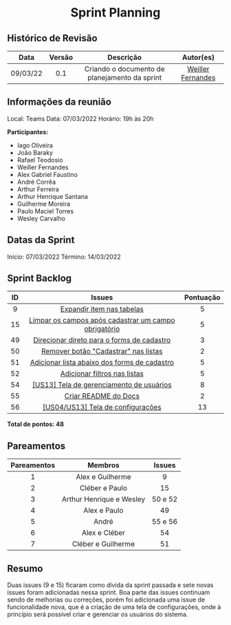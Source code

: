 <h1 style="text-align: center">Sprint Planning</h1>

## Histórico de Revisão
| Data | Versão | Descrição | Autor(es)|
|:----:|:------:|:---------:|:--------:|
| 09/03/22 | 0.1 | Criando o documento de planejamento da sprint | [Weiller Fernandes](https://github.com/WeillerFernandes) |

## Informações da reunião

Local: Teams
Data: 07/03/2022
Horário: 19h às 20h

**Participantes:**
* Iago Oliveira
* João Baraky 
* Rafael Teodosio
* Weiller Fernandes
* Alex Gabriel Faustino
* André Corrêa
* Arthur Ferreira
* Arthur Henrique Santana
* Guilherme Moreira
* Paulo Maciel Torres
* Wesley Carvalho

## Datas da Sprint

Início: 07/03/2022
Término: 14/03/2022

## Sprint Backlog
| ID | Issues | Pontuação |
|:--:|:-----: | :--------:|
| 9 |[Expandir item nas tabelas](https://github.com/fga-eps-mds/2021-2-SysArq-Doc/issues/9)|5|
| 15 |[Limpar os campos após cadastrar um campo obrigatório](https://github.com/fga-eps-mds/2021-2-SysArq-Doc/issues/15)|5|
| 49 |[Direcionar direto para o forms de cadastro](https://github.com/fga-eps-mds/2021-2-SysArq-Doc/issues/49)|3|
| 50 |[Remover botão "Cadastrar" nas listas](https://github.com/fga-eps-mds/2021-2-SysArq-Doc/issues/50)|2|
| 51 |[Adicionar lista abaixo dos forms de cadastro](https://github.com/fga-eps-mds/2021-2-SysArq-Doc/issues/51)|5|
| 52 |[Adicionar filtros nas listas](https://github.com/fga-eps-mds/2021-2-SysArq-Doc/issues/52)|5|
| 54 |[[US13] Tela de gerenciamento de usuários](https://github.com/fga-eps-mds/2021-2-SysArq-Doc/issues/54)|8|
| 55 |[Criar README do Docs](https://github.com/fga-eps-mds/2021-2-SysArq-Doc/issues/55)|2|
| 56 |[[US04/US13] Tela de configurações](https://github.com/fga-eps-mds/2021-2-SysArq-Doc/issues/56)|13|

**Total de pontos: 48**

## Pareamentos

| Pareamentos | Membros | Issues |
|:--------: | :-------: | :----: |
| 1 | Alex e Guilherme | 9 |
| 2 | Cléber e Paulo | 15 |
| 3 | Arthur Henrique e Wesley | 50 e 52 |
| 4 | Alex e Paulo | 49 |
| 5 | André | 55 e 56 |
| 6 | Alex e Cléber | 54 |
| 7 | Cléber e Guilherme | 51 |

## Resumo

Duas issues (9 e 15) ficaram como dívida da sprint passada e sete novas issues foram adicionadas nessa sprint. Boa parte das issues continuam sendo de melhorias ou correções, porém foi adicionada uma issue de funcionalidade nova, que é a criação de uma tela de configurações, onde à princípio será possível criar e gerenciar os usuários do sistema.